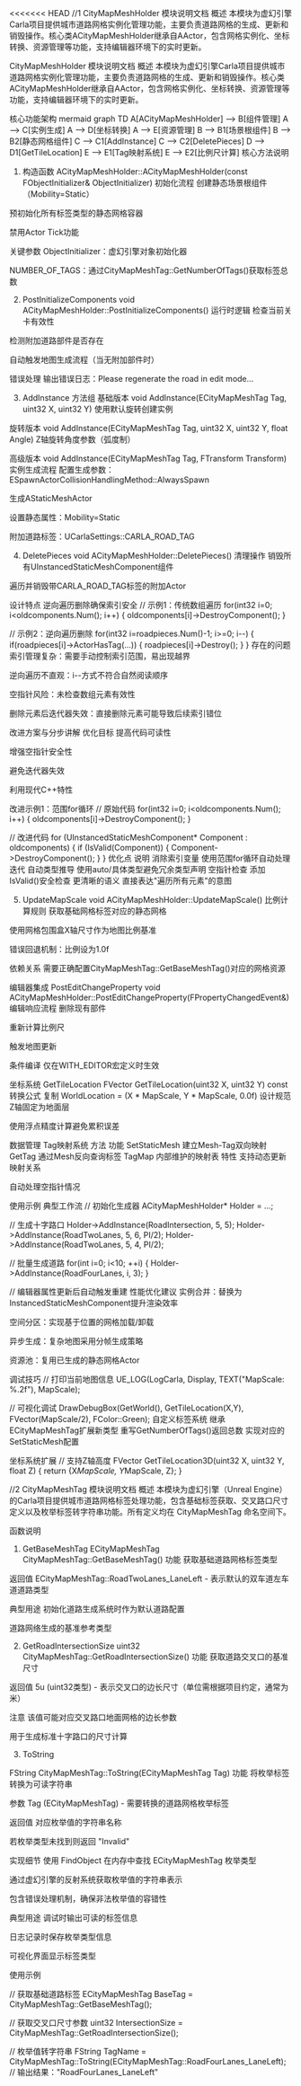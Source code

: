 <<<<<<< HEAD
//1
CityMapMeshHolder 模块说明文档
概述
本模块为虚幻引擎Carla项目提供城市道路网格实例化管理功能，主要负责道路网格的生成、更新和销毁操作。核心类ACityMapMeshHolder继承自AActor，包含网格实例化、坐标转换、资源管理等功能，支持编辑器环境下的实时更新。

CityMapMeshHolder 模块说明文档
概述
本模块为虚幻引擎Carla项目提供城市道路网格实例化管理功能，主要负责道路网格的生成、更新和销毁操作。核心类ACityMapMeshHolder继承自AActor，包含网格实例化、坐标转换、资源管理等功能，支持编辑器环境下的实时更新。

核心功能架构
mermaid
graph TD
    A[ACityMapMeshHolder] --> B[组件管理]
    A --> C[实例生成]
    A --> D[坐标转换]
    A --> E[资源管理]
    B --> B1[场景根组件]
    B --> B2[静态网格组件]
    C --> C1[AddInstance]
    C --> C2[DeletePieces]
    D --> D1[GetTileLocation]
    E --> E1[Tag映射系统]
    E --> E2[比例尺计算]
核心方法说明
1. 构造函数
ACityMapMeshHolder::ACityMapMeshHolder(const FObjectInitializer& ObjectInitializer)
初始化流程
创建静态场景根组件（Mobility=Static）

预初始化所有标签类型的静态网格容器

禁用Actor Tick功能

关键参数
ObjectInitializer：虚幻引擎对象初始化器

NUMBER_OF_TAGS：通过CityMapMeshTag::GetNumberOfTags()获取标签总数

2. PostInitializeComponents
void ACityMapMeshHolder::PostInitializeComponents()
运行时逻辑
检查当前关卡有效性

检测附加道路部件是否存在

自动触发地图生成流程（当无附加部件时）

错误处理
输出错误日志：Please regenerate the road in edit mode...

3. AddInstance 方法组
基础版本
void AddInstance(ECityMapMeshTag Tag, uint32 X, uint32 Y)
使用默认旋转创建实例

旋转版本
void AddInstance(ECityMapMeshTag Tag, uint32 X, uint32 Y, float Angle)
Z轴旋转角度参数（弧度制）

高级版本
void AddInstance(ECityMapMeshTag Tag, FTransform Transform)
实例生成流程
配置生成参数：ESpawnActorCollisionHandlingMethod::AlwaysSpawn

生成AStaticMeshActor

设置静态属性：Mobility=Static

附加道路标签：UCarlaSettings::CARLA_ROAD_TAG

4. DeletePieces
void ACityMapMeshHolder::DeletePieces()
清理操作
销毁所有UInstancedStaticMeshComponent组件

遍历并销毁带CARLA_ROAD_TAG标签的附加Actor

设计特点
逆向遍历删除确保索引安全
// 示例1：传统数组遍历
for(int32 i=0; i<oldcomponents.Num(); i++) {
    oldcomponents[i]->DestroyComponent();
}

// 示例2：逆向遍历删除
for(int32 i=roadpieces.Num()-1; i>=0; i--) {
    if(roadpieces[i]->ActorHasTag(...)) {
        roadpieces[i]->Destroy();
    }
}
存在的问题
索引管理复杂：需要手动控制索引范围，易出现越界

逆向遍历不直观：i--方式不符合自然阅读顺序

空指针风险：未检查数组元素有效性

删除元素后迭代器失效：直接删除元素可能导致后续索引错位

改进方案与分步讲解
优化目标
提高代码可读性

增强空指针安全性

避免迭代器失效

利用现代C++特性

改进示例1：范围for循环
// 原始代码
for(int32 i=0; i<oldcomponents.Num(); i++) {
    oldcomponents[i]->DestroyComponent();
}

// 改进代码
for (UInstancedStaticMeshComponent* Component : oldcomponents) {
    if (IsValid(Component)) {
        Component->DestroyComponent();
    }
}
优化点	说明
消除索引变量	使用范围for循环自动处理迭代
自动类型推导	使用auto/具体类型避免冗余类型声明
空指针检查	添加IsValid()安全检查
更清晰的语义	直接表达"遍历所有元素"的意图


5. UpdateMapScale
void ACityMapMeshHolder::UpdateMapScale()
比例计算规则
获取基础网格标签对应的静态网格

使用网格包围盒X轴尺寸作为地图比例基准

错误回退机制：比例设为1.0f

依赖关系
需要正确配置CityMapMeshTag::GetBaseMeshTag()对应的网格资源

编辑器集成
PostEditChangeProperty
void ACityMapMeshHolder::PostEditChangeProperty(FPropertyChangedEvent&)
编辑响应流程
删除现有部件

重新计算比例尺

触发地图更新

条件编译
仅在WITH_EDITOR宏定义时生效

坐标系统
GetTileLocation
FVector GetTileLocation(uint32 X, uint32 Y) const
转换公式
复制
WorldLocation = (X * MapScale, Y * MapScale, 0.0f)
设计规范
Z轴固定为地面层

使用浮点精度计算避免累积误差

数据管理
Tag映射系统
方法	功能
SetStaticMesh	建立Mesh-Tag双向映射
GetTag	通过Mesh反向查询标签
TagMap	内部维护的映射表
特性
支持动态更新映射关系

自动处理空指针情况

使用示例
典型工作流
// 初始化生成器
ACityMapMeshHolder* Holder = ...;

// 生成十字路口
Holder->AddInstance(RoadIntersection, 5, 5);
Holder->AddInstance(RoadTwoLanes, 5, 6, PI/2);
Holder->AddInstance(RoadTwoLanes, 5, 4, PI/2);

// 批量生成道路
for(int i=0; i<10; ++i) {
    Holder->AddInstance(RoadFourLanes, i, 3);
}

// 编辑器属性更新后自动触发重建
性能优化建议
实例合并：替换为InstancedStaticMeshComponent提升渲染效率

空间分区：实现基于位置的网格加载/卸载

异步生成：复杂地图采用分帧生成策略

资源池：复用已生成的静态网格Actor

调试技巧
// 打印当前地图信息
UE_LOG(LogCarla, Display, TEXT("MapScale: %.2f"), MapScale);

// 可视化调试
DrawDebugBox(GetWorld(), GetTileLocation(X,Y), FVector(MapScale/2), FColor::Green);
自定义标签系统
继承ECityMapMeshTag扩展新类型
重写GetNumberOfTags()返回总数
实现对应的SetStaticMesh配置

坐标系统扩展
// 支持Z轴高度
FVector GetTileLocation3D(uint32 X, uint32 Y, float Z) {
    return {X*MapScale, Y*MapScale, Z};
}


//2
CityMapMeshTag 模块说明文档
概述
本模块为虚幻引擎（Unreal Engine）的Carla项目提供城市道路网格标签处理功能，包含基础标签获取、交叉路口尺寸定义以及枚举标签转字符串功能。所有定义均在 CityMapMeshTag 命名空间下。

函数说明
1. GetBaseMeshTag
ECityMapMeshTag CityMapMeshTag::GetBaseMeshTag()
功能
获取基础道路网格标签类型

返回值
ECityMapMeshTag::RoadTwoLanes_LaneLeft - 表示默认的双车道左车道道路类型

典型用途
初始化道路生成系统时作为默认道路配置

道路网络生成的基准参考类型

2. GetRoadIntersectionSize
uint32 CityMapMeshTag::GetRoadIntersectionSize()
功能
获取道路交叉口的基准尺寸

返回值
5u (uint32类型) - 表示交叉口的边长尺寸（单位需根据项目约定，通常为米）

注意
该值可能对应交叉路口地面网格的边长参数

用于生成标准十字路口的尺寸计算

3. ToString

FString CityMapMeshTag::ToString(ECityMapMeshTag Tag)
功能
将枚举标签转换为可读字符串

参数
Tag (ECityMapMeshTag) - 需要转换的道路网格枚举标签

返回值
对应枚举值的字符串名称

若枚举类型未找到则返回 "Invalid"

实现细节
使用 FindObject 在内存中查找 ECityMapMeshTag 枚举类型

通过虚幻引擎的反射系统获取枚举值的字符串表示

包含错误处理机制，确保非法枚举值的容错性

典型用途
调试时输出可读的标签信息

日志记录时保存枚举类型信息

可视化界面显示标签类型

使用示例

// 获取基础道路标签
ECityMapMeshTag BaseTag = CityMapMeshTag::GetBaseMeshTag();

// 获取交叉口尺寸参数
uint32 IntersectionSize = CityMapMeshTag::GetRoadIntersectionSize();

// 枚举值转字符串
FString TagName = CityMapMeshTag::ToString(ECityMapMeshTag::RoadFourLanes_LaneLeft);
// 输出结果："RoadFourLanes_LaneLeft"
